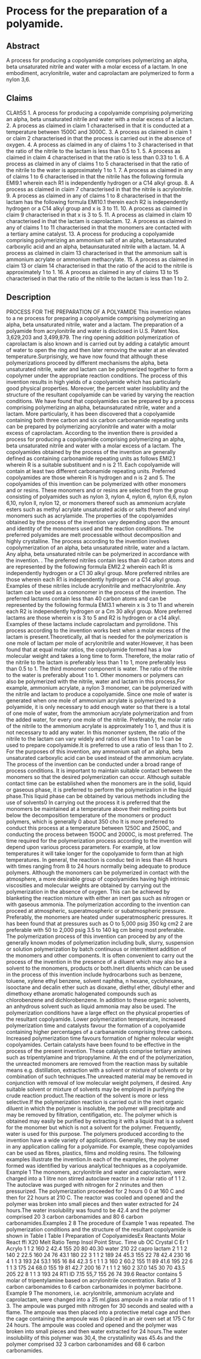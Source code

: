 # Process for the preparation of a polyamide.

## Abstract
A process for producing a copolyamide comprises polymerizing an alpha, beta unsaturated nitrile and water with a molar excess of a lactam. In one embodiment, acrylonitrile, water and caprolactam are polymerized to form a nylon 3,6.

## Claims
CLAIt5S 1. A process for producing a copolyamide comprising polymerizing an alpha, beta unsaturated nitrile and water with a molar excess of a lactam. 2. A process as claimed in claim 1 characterised in that it is conducted at a temperature between 1500C and 3000C. 3. A process as claimed in claim 1 or claim 2 characterised in that the process is carried out in the absence of oxygen. 4. A process as claimed in any of claims 1 to 3 characterised in that the ratio of the nitrile to the lactam is less than 0.5 to 1. 5. A process as claimed in claim 4 characterised in that the ratio is less than 0.33 to 1. 6. A process as claimed in any of claims 1 to 5 characterised in that the ratio of the nitrile to the water is approximately 1 to 1. 7. A process as claimed in any of claims 1 to 6 characterised in that the nitrile has the following formula EMI9.1 wherein each R1 is independently hydrogen or a C14 alkyl group. 8. A process as claimed in claim 7 characterised in that the nitrile is acrylonitrile. 9. A process as claimed in any of claims 1 to 8 characterised in that the lactam has the following formula EMI10.1 therein each R2 is independently hydrogen or a C14 alkyl group and x is 3 to 11. 10. A process as claimed in claim 9 characterised in that x is 3 to 5. 11. A process as claimed in claim 10 characterised in that the lactam is caprolactam. 12. A process as claimed in any of claims 1 to 11 characterised in that the monomers are contacted with a tertiary amine catalyst. 13. A process for producing a copolyamide comprising polymerizing an ammonium salt of an alpha, betaunsaturated carboxylic acid and an alpha, betaunsaturated nitrile with a lactam. 14. A process as claimed in claim 13 characterised in that the ammonium salt is ammonium acrylate or ammonium methacrylate. 15. A process as claimed in claim 13 or claim 14 characterised in that the ratio of the acid to the nitrile is approximately 1 to 1. 16. A process as claimed in any of claims 13 to 15 characterised in that the ratio of the nitrile to the lactam is less than 1 to 2.

## Description
PROCESS FOR THE PREPARATION OF A POLYAMIDE This invention relates to a ne process for preparing a copolyamide comprising polymerizing an alpha, beta unsaturated nitrile, water and a lactam. The preparation of a polyamide from acrylonitrile and water is disclosed in U.S. Patent Nos. 3,629,203 and 3,499,879. The ring opening addition polymerization of caprolactam is also known and is carried out by adding a catalytic amount of water to open the ring and then later removing the water at an elevated temperature.Surprisingly, we have now found that although these polymerizations proceed by different mechanisms the alpha, beta unsaturated nitrile, water and lactam can be polymerized together to form a copolymer under the appropriate reaction conditions. The process of this invention results in high yields of a copolyamide which has particularly good physical properties. Moreover, the percent water insolubility and the structure of the resultant copolyamide can be varied by varying the reaction conditions. We have found that copolyamides can be prepared by a process comprising polymerizing an alpha, betaunsaturated nitrile, water and a lactam. More particularly, it has been discovered that a copolyamide containing both three carbon and six carbon carbonamide repeating units can be prepared by polymerizing acrylonitrile and water with a molar excess of caprolactam. According to the invention there is provided a process for producing a copolyamide comprising polymerizing an alpha, beta unsaturated nitrile and water with a molar excess of a lactam. The copolyamides obtained by the process of the invention are generally defined as containing carbonamide repeating units as follows EMI2.1 wherein R is a suitable substituent and n is 2 11. Each copolyamide will contain at least two different carbonamide repeating units. Preferred copolyamides are those wherein R is hydrogen and n is 2 and 5. The copolyamides of this invention can be polymerized with other monomers and or resins. These monomers and or resins are selected from the group consisting of polyamides such as nylon 3, nylon 4, nylon 6, nylon 6,6, nylon 6,10, nylon ll, nylon 12, or monomers thereof such as ammonium acrylate esters such as methyl acrylate unsaturated acids or salts thereof and vinyl monomers such as acrylamide. The properties of the copolyamides obtained by the process of the invention vary depending upon the amount and identity of the monomers used and the reaction conditions. The preferred polyamides are melt processable without decomposition and highly crystalline. The process according to the invention involves copolymerization of an alpha, beta unsaturated nitrile, water and a lactam. Any alpha, beta unsaturated nitrile can be polymerized in accordance with the invention. . The preferred nitriles contain less than 40 carbon atoms and are represented by the following formula EMI2.2 wherein each R1 is independently hydrogen or a C1 30 alkyl group. More preferred nitriles are those wherein each R1 is independently hydrogen or a C14 alkyl group. Examples of these nitriles include acrylonitrile and methacrylonitrile. Any lactam can be used as a comonomer in the process of the invention. The preferred lactams contain less than 40 carbon atoms and can be represented by the following formula EMI3.1 wherein x is 3 to 11 and wherein each R2 is independently hydrogen or a Cm 30 alkyl group. More preferred lactams are those wherein x is 3 to 5 and R2 is hydrogen or a c14 alkyl. Examples of these lactams include caprolactam and pyrrolidone. This process according to the invention works best when a molar excess of the lactam is present.Theoretically, all that is needed for the polymerization is one mole of lactam per mole of acrylonitrile and water.However, it has been found that at equal molar ratios, the copolyamide formed has a low molecular weight and takes a long time to form. Therefore, the molar ratio of the nitrile to the lactam is preferably less than 1 to 1, more preferably less than 0.5 to 1. The third monomer component is water. The ratio of the nitrile to the water is preferably about 1 to 1. Other monomers or polymers can also be polymerized with the nitrile, water and lactam in this process,For example, ammonium acrylate, a nylon 3 monomer, can be polymerized with the nitrile and lactam to produce a copolyamide. Since one mole of water is generated when one mole of ammonium acrylate is polymerized to a polyamide, it is only necessary to add enough water so that there is a total of one mole of water, from the ammonium acrylate polymerization and from the added water, for every one mole of the nitrile. Preferably, the molar ratio of the nitrile to the ammonium acrylate is approximately 1 to 1, and thus it is not necessary to add any water. In this monomer system, the ratio of the nitrile to the lactam can vary widely and ratios of less than 1 to 1 can be used to prepare copolyamide.It is preferred to use a ratio of less than 1 to 2. For the purposes of this invention, any ammonium salt of an alpha, beta unsaturated carboxylic acid can be used instead of the ammonium acrylate. The process of the invention can be conducted under a broad range of process conditions. It is important to maintain suitable contact between the monomers so that the desired polymerization can occur. Although suitable contact time can be established when the monomers are in the solid, liquid or gaseous phase, it is preferred to perform the polymerization in the liquid phase.This liquid phase can be obtained by various methods including the use of solvents0 In carrying out the process it is preferred that the monomers be maintained at a temperature above their melting points but below the decomposition temperature of the monomers or product polymers, which is generally 0 about 350 cho It is more preferred to conduct this process at a temperature between 1250C and 2500C, and conducting the process between 15OOC and 2000C, is most preferred. The time required for the polymerization process according to the invention will depend upon various process parameters. For example, at low temperatures it will take longer for the copolyamide to form than at high temperatures. In general, the reaction is conduc ted in less than 48 hours with times ranging from 8 to 24 hours normally being adequate to produce polymers. Although the monomers can be polymerized in contact with the atmosphere, a more desirable group of copolyamides having high intrinsic viscosities and molecular weights are obtained by carrying out the polymerization in the absence of oxygen. This can be achieved by blanketing the reaction mixture with either an inert gas such as nitrogen or with gaseous ammonia. The polymerization according to the invention can proceed at atmospheric, superatmospheric or subatmospheric pressure. Preferably, the monomers are heated under superatmospheric pressures. It has been found that at pressures such as O to 5,000 psig 350 kg cm2 2 are preferable with 50 to 2,000 psig 3.5 to 140 kg cm being most preferable. The polymerization process of this invention can proceed by any of the generally known modes of polymerization including bulk, slurry, suspension or solution polymerization by batch continuous or intermittent addition of the monomers and other components. It is often convenient to carry out the process of the invention in the presence of a diluent which may also be a solvent to the monomers, products or both.Inert diluents which can be used in the process of this invention include hydrocarbons such as benzene, toluene, xylene ethyl benzene, solvent naphtha, n hexane, cyclohexane, isooctane and decalin ether such as dioxane, diethyl ether, dibutyl ether and dimethoxy ethane aromatic halogenated compounds such as chlorobenzene and dichlorobenzene. In addition to these organic solvents, an anhydrous solvent such as liquid ammonia may also be used. The polymerization conditions have a large effect on the physical properties of the resultant copolyamide. Lower polymerization temperature, increased polymerization time and catalysts favour the formation of a copolyamide containing higher percentages of a carbanamide comprising three carbons. Increased polymerization time favours formation of higher molecular weight copolyamides. Certain catalysts have been found to be effective in the process of the present invention. These catalysts comprise tertiary amines such as tripentylamine and tripropylamine. At the end of the polymerization, the unreacted monomers are removed from the reaction mass by suitable means e.g. distillation, extraction with a solvent or mixture of solvents or by combination of such techniques.The unreacted material may be removed in conjunction with removal of low molecular weight polymers, if desired. Any suitable solvent or mixture of solvents may be employed in purifying the crude reaction product.The reaction of the solvent is more or less selective.If the polymerization reaction is carried out in the inert organic diluent in which the polymer is insoluble, the polymer will precipitate and may be removed by filtration, centifigation, etc. The polymer which is obtained may easily be purified by extracting it with a liquid that is a solvent for the monomer but which is not a solvent for the polymer. Frequently, water is used for this purpose. The polymers produced according to the invention have a wide variety of applications. Generally, they may be used in any application calling for a polyamide. For example, these copolyamides can be used as fibres, plastics, films and molding resins. The following examples illustrate the invention.In each of the examples, the polymer formed was identified by various analytical techniques as a copolyamide. Example 1 The monomers, acrylonitrile and water and caprolactam, were charged into a 1 litre non stirred autoclave reactor in a molar ratio of 1 1 2. The autoclave was purged with nitrogen for 2 nrinutes and then pressurized. The polymerization proceeded for 2 hours 0 0 at 160 C and then for 22 hours at 210 C. The reactor was cooled and opened and the polymer was broken into small pieces and then water extracted for 24 hours.The water insolubility was found to be 42.4 and the polymer comprised 20 3 carbon carbonamides and 80 6 carbon carbonamides.Examples 2 8 The procedure of Example 1 was repeated. The polymerization conditions and the structure of the resultant copolyamide is shown in Table I Table I Preparation of CopolyamidesEx Reactants Molar React ffi X20 Melt Ratio Temp Insol Point Struc. Time ub OC Crystal C Er 1 Acrylo 1 1 2 160 2 42.4 155 20 80 40.30 water 210 22 capro lactam 2 1 1 2 140 2 22.5 160 24 76 43.1 180 22 3 1 1 2 189 24 45.3 155 22 78 42.4 230 16 4 1 1 3 193 24 53.1 165 16 84 42.3 5 t 1 1 3 160 2 60.2 155 11 89 41.6 195 22 6 1 1 3 175 24 68.0 155 19 81 42.7 200 16 7 t 1 1 2 160 2 37.0 145 30 70 43.5 205 22 8 1 1 3 193 24 RTI ID 7.15 55,7 155 26 74 39.6 Reactor contains 5 molar of tripentylamine based on acrylonitrile concentration. Ratio of 3 carbon carbonamides to 6 carbon carbonamides in polymer baclrbone. Example 9 The monomers, i.e. acrylonitrile, ammonium acrylate and caprolactam, were changed into a 25 ml.glass ampoule in a molar ratio of 1 1 3. The ampoule was purged mith nitrogen for 30 seconds and sealed with a flame. The ampoule was then placed into a protective metal cage and then the cage containing the ampoule was 0 placed in an air oven set at 175 C for 24 hours. The ampoule was cooled and opened and the polymer was broken into small pieces and then water extracted for 24 hours.The water insolubility of this polymer was 30,4, the crystallinity was 45.4s and the polymer comprised 32 3 carbon carbonamides and 68 6 carbon carbonamides.